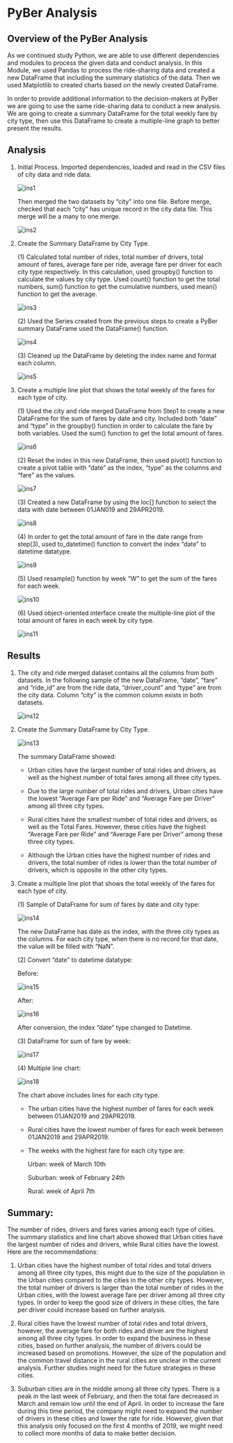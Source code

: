 # PyBer Analysis

## Overview of the PyBer Analysis

As we continued study Python, we are able to use different dependencies and modules to process the given data and conduct analysis. In this Module, we used Pandas to process the ride-sharing data and created a new DataFrame that including the summary statistics of the data. Then we used Matplotlib to created charts based on the newly created DataFrame. 

In order to provide additional information to the decision-makers at PyBer we are going to use the same ride-sharing data to conduct a new analysis. We are going to create a summary DataFrame for the total weekly fare by city type, then use this DataFrame to create a multiple-line graph to better present the results. 

## Analysis

1.	Initial Process.
    Imported dependencies, loaded and read in the CSV files of city data and ride data. 

    ![ins1](https://user-images.githubusercontent.com/79289806/112741937-ddbcd980-8f57-11eb-94de-21f61ca0d5d1.png)

    Then merged the two datasets by “city” into one file. Before merge, checked that each “city” has unique record in the city         data file. This merge will be a many to one merge.

    ![ins2](https://user-images.githubusercontent.com/79289806/112741938-ddbcd980-8f57-11eb-84d4-97370a8da54b.png) 

2.	Create the Summary DataFrame by City Type.

    (1) 	Calculated total number of rides, total number of drivers, total amount of fares, average fare per ride, average fare             per driver for each city type respectively. In this calculation, used groupby() function to calculate the values by city           type. Used count() function to get the total numbers, sum() function to get the cumulative numbers, used mean() function           to get the average. 

    ![ins3](https://user-images.githubusercontent.com/79289806/112741939-ddbcd980-8f57-11eb-902b-d3e2cdd982fd.png) 

    (2) 	Used the Series created from the previous steps to create a PyBer summary DataFrame used the DataFrame() function. 

    ![ins4](https://user-images.githubusercontent.com/79289806/112741940-ddbcd980-8f57-11eb-8842-00c3ab025cb6.png) 

    (3)	  Cleaned up the DataFrame by deleting the index name and format each column.

    ![ins5](https://user-images.githubusercontent.com/79289806/112741941-ddbcd980-8f57-11eb-8449-4496e9973821.png) 

3.	Create a multiple line plot that shows the total weekly of the fares for each type of city.

    (1)	  Used the city and ride merged DataFrame from Step1 to create a new DataFrame for the sum of fares by date and city.               Included both “date” and “type” in the groupby() function in order to calculate the fare by both variables. Used the               sum() function to get the total amount of fares. 

    ![ins6](https://user-images.githubusercontent.com/79289806/112741942-de557000-8f57-11eb-945e-63a77d15454d.png) 

    (2)	  Reset the index in this new DataFrame, then used pivot() function to create a pivot table with “date” as the index,               “type” as the columns and “fare” as the values.

    ![ins7](https://user-images.githubusercontent.com/79289806/112741943-de557000-8f57-11eb-91db-253d78c9db79.png) 

    (3)	  Created a new DataFrame by using the loc[] function to select the data with date between 01JAN019 and 29APR2019. 

    ![ins8](https://user-images.githubusercontent.com/79289806/112741944-de557000-8f57-11eb-9bcf-be695b12fd3f.png) 

    (4)	  In order to get the total amount of fare in the date range from step(3), used to_datetime() function to convert the               index “date” to datetime datatype.

    ![ins9](https://user-images.githubusercontent.com/79289806/112741945-de557000-8f57-11eb-8481-8192086aa47a.png) 

    (5)	  Used resample() function by week “W” to get the sum of the fares for each week. 

    ![ins10](https://user-images.githubusercontent.com/79289806/112741928-dc8bac80-8f57-11eb-9465-3a63167d2abe.png) 

    (6)	  Used object-oriented interface create the multiple-line plot of the total amount of fares in each week by city type.

    ![ins11](https://user-images.githubusercontent.com/79289806/112741929-dd244300-8f57-11eb-87b3-7a15478c62b8.png) 

## Results

1.	The city and ride merged dataset contains all the columns from both datasets. In the following sample of the new DataFrame,       “date”, “fare” and “ride_id” are from the ride data, “driver_count” and “type” are from the city data. Column “city” is the       common column exists in both datasets.

    ![ins12](https://user-images.githubusercontent.com/79289806/112741930-dd244300-8f57-11eb-9883-4a1f99bbbbed.png) 

2.	Create the Summary DataFrame by City Type. 

    ![ins13](https://user-images.githubusercontent.com/79289806/112741931-dd244300-8f57-11eb-91d0-6efef4923fb4.png)

    The summary DataFrame showed:

    - 	Urban cities have the largest number of total rides and drivers, as well as the highest number of total fares among all three city types. 

    - 	Due to the large number of total rides and drivers, Urban cities have the lowest “Average Fare per Ride” and “Average Fare per Driver” among all three city types. 

    -	Rural cities have the smallest number of total rides and drivers, as well as the Total Fares. However, these cities have the highest “Average Fare per Ride” and 
        “Average Fare per Driver” among these three city types. 

    -	Although the Urban cities have the highest number of rides and drivers, the total number of rides is lower than the total number of drivers, which is opposite in the             other city types. 

3.	Create a multiple line plot that shows the total weekly of the fares for each type of city.

    (1)	  Sample of DataFrame for sum of fares by date and city type:

    ![ins14](https://user-images.githubusercontent.com/79289806/112741932-dd244300-8f57-11eb-92d8-43eb05abc57b.png) 

    The new DataFrame has date as the index, with the three city types as the columns. For each city type, when there is no record     for that date, the value will be filled with “NaN”.

    (2)	  Convert “date” to datetime datatype:

    Before:

    ![ins15](https://user-images.githubusercontent.com/79289806/112741933-dd244300-8f57-11eb-9acf-f9d5a6794d33.png) 

    After:

    ![ins16](https://user-images.githubusercontent.com/79289806/112741934-dd244300-8f57-11eb-93ab-4d2586358e46.png) 

    After conversion, the index “date” type changed to Datetime.

    (3)	  DataFrame for sum of fare by week:

    ![ins17](https://user-images.githubusercontent.com/79289806/112741935-ddbcd980-8f57-11eb-8957-ccec750c5b51.png) 

    (4)	  Multiple line chart:

    ![ins18](https://user-images.githubusercontent.com/79289806/112741936-ddbcd980-8f57-11eb-9016-c5e68b3c3bf9.png) 

    The chart above includes lines for each city type. 

    - 	The urban cities have the highest number of fares for each week between 01JAN2019 and 29APR2019.

    - 	Rural cities have the lowest number of fares for each week between 01JAN2019 and 29APR2019.

    - 	The weeks with the highest fare for each city type are:

        Urban: week of March 10th
        
        Suburban: week of February 24th
        
        Rural: week of April 7th


## Summary: 

The number of rides, drivers and fares varies among each type of cities. The summary statistics and line chart above showed that Urban cities have the largest number of rides and drivers, while Rural cities have the lowest. Here are the recommendations:

1.	Urban cities have the highest number of total rides and total drivers among all three city types, this might due to the size of the population in the Urban cities compared to the cities in the other city types. However, the total number of drivers is larger than the total number of rides in the Urban cities, with the lowest average fare per driver among all three city types. In order to keep the good size of drivers in these cities, the fare per driver could increase based on further analysis. 

2.	Rural cities have the lowest number of total rides and total drivers, however, the average fare for both rides and driver are the highest among all three city types. In order to expand the business in these cities, based on further analysis, the number of drivers could be increased based on promotions. However, the size of the population and the common travel distance in the rural cities are unclear in the current analysis. Further studies might need for the future strategies in these cities.  

3.	Suburban cities are in the middle among all three city types. There is a peak in the last week of February, and then the total fare decreased in March and remain low until the end of April. In order to increase the fare during this time period, the company might need to expand the number of drivers in these cities and lower the rate for ride. However, given that this analysis only focused on the first 4 months of 2019, we might need to collect more months of data to make better decision. 
